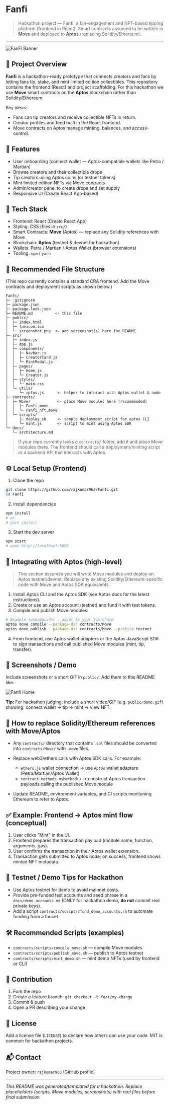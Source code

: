 # Fanfi

> Hackathon project — Fanfi: a fan-engagement and NFT-based tipping platform (frontend in React). Smart contracts assumed to be written in **Move** and deployed to **Aptos** (replacing Solidity/Ethereum).
---
 ![FanFi Banner](https://res.cloudinary.com/dsdcta1sr/image/upload/v1757237283/Screenshot_2025-09-07_145647_btbjjl.png) 
## 🧭 Project Overview

**Fanfi** is a hackathon-ready prototype that connects creators and fans by letting fans tip, stake, and mint limited edition collectibles. This repository contains the frontend (React) and project scaffolding. For this hackathon we use **Move** smart contracts on the **Aptos** blockchain rather than Solidity/Ethereum.

Key ideas:

* Fans can tip creators and receive collectible NFTs in return.
* Creator profiles and feed built in the React frontend.
* Move contracts on Aptos manage minting, balances, and access-control.

## 🎯 Features

* User onboarding (connect wallet — Aptos-compatible wallets like Petra / Martian)
* Browse creators and their collectible drops
* Tip creators using Aptos coins (or testnet tokens)
* Mint limited edition NFTs via Move contracts
* Admin/creator panel to create drops and set supply
* Responsive UI (Create React App-based)

## 🧰 Tech Stack

* Frontend: React (Create React App)
* Styling: CSS (files in `src/`)
* Smart Contracts: **Move** (Aptos) — replace any Solidity references with Move
* Blockchain: **Aptos** (testnet & devnet for hackathon)
* Wallets: Petra / Martian / Aptos Wallet (browser extensions)
* Tooling: `npm` / `yarn`

## 📁 Recommended File Structure

(This repo currently contains a standard CRA frontend. Add the Move contracts and deployment scripts as shown below.)

```
Fanfi/
├─ .gitignore
├─ package.json
├─ package-lock.json
├─ README.md          <- this file
├─ public/
│  ├─ index.html
│  ├─ favicon.ico
│  └─ screenshot.png  <- add screenshot(s) here for README
├─ src/
│  ├─ index.js
│  ├─ App.js
│  ├─ components/
│  │  ├─ Navbar.js
│  │  ├─ CreatorCard.js
│  │  └─ MintModal.js
│  ├─ pages/
│  │  ├─ Home.js
│  │  └─ Creator.js
│  ├─ styles/
│  │  └─ main.css
│  └─ utils/
│     └─ aptos.js      <- helper to interact with Aptos wallet & node
├─ contracts/
│  ├─ Move/            <- place Move modules here (recommended)
│  │  ├─ Fanfi.move
│  │  └─ Fanfi_nft.move
│  └─ scripts/
│     ├─ deploy.sh     <- sample deployment script for aptos CLI
│     └─ mint.js       <- script to mint using Aptos SDK
└─ docs/
   └─ architecture.md
```

> If your repo currently lacks a `contracts/` folder, add it and place Move modules there. The frontend should call a deployment/minting script or a backend API that interacts with Aptos.

## ⚙️ Local Setup (Frontend)

1. Clone the repo

```bash
git clone https://github.com/rajkumar963/Fanfi.git
cd Fanfi
```

2. Install dependencies

```bash
npm install
# or
# yarn install
```

3. Start the dev server

```bash
npm start
# open http://localhost:3000
```

## 🔗 Integrating with Aptos (high-level)

> This section assumes you will write Move modules and deploy on Aptos testnet/devnet. Replace any existing Solidity/Ethereum-specific code with Move and Aptos SDK equivalents.

1. Install Aptos CLI and the Aptos SDK (see Aptos docs for the latest instructions).
2. Create or use an Aptos account (testnet) and fund it with test tokens.
3. Compile and publish Move modules:

```bash
# Example (pseudocode) - adapt to your toolchain
aptos move compile --package-dir contracts/Move
aptos move publish --package-dir contracts/Move --profile testnet
```

4. From frontend, use Aptos wallet adapters or the Aptos JavaScript SDK to sign transactions and call published Move modules (mint, tip, transfer).

## 📸 Screenshots / Demo

Include screenshots or a short GIF in `public/`. Add them to this README like:


![Fanfi Home]([https://res.cloudinary.com/dsdcta1sr/image/upload/v1757237283/Screenshot_2025-09-07_145647_btbjjl.png])

**Tip:** For hackathon judging, include a short video/GIF (e.g. `public/demo.gif`) showing: connect wallet -> tip -> mint -> view NFT.

## 🧩 How to replace Solidity/Ethereum references with Move/Aptos

* Any `contracts/` directory that contains `.sol` files should be converted into `contracts/Move/` with `.move` files.
* Replace web3/ethers calls with Aptos SDK calls. For example:

  * `ethers.js` wallet connection -> use `Aptos` wallet adapters (Petra/Martian/Aptos Wallet)
  * `contract.methods.myMethod()` -> construct Aptos transaction payloads calling the published Move module
* Update README, environment variables, and CI scripts mentioning Ethereum to refer to Aptos.

## ✅ Example: Frontend -> Aptos mint flow (conceptual)

1. User clicks "Mint" in the UI.
2. Frontend prepares the transaction payload (module name, function, arguments, gas).
3. User confirms the transaction in their Aptos wallet extension.
4. Transaction gets submitted to Aptos node; on success, frontend shows minted NFT metadata.

## 🧪 Testnet / Demo Tips for Hackathon

* Use Aptos testnet for demo to avoid mainnet costs.
* Provide pre-funded test accounts and seed phrase in a `docs/demo_accounts.md` (ONLY for hackathon demo, **do not** commit real private keys).
* Add a script `contracts/scripts/fund_demo_accounts.sh` to automate funding from a faucet.

## 🛠️ Recommended Scripts (examples)

* `contracts/scripts/compile_move.sh` — compile Move modules
* `contracts/scripts/publish_move.sh` — publish to Aptos testnet
* `contracts/scripts/mint_demo.sh` — mint demo NFTs (used by frontend or CLI)

## 🤝 Contribution

1. Fork the repo
2. Create a feature branch: `git checkout -b feat/my-change`
3. Commit & push
4. Open a PR describing your change

## 📜 License

Add a license file (`LICENSE`) to declare how others can use your code. MIT is common for hackathon projects.

## 📬 Contact

Project owner: `rajkumar963` (GitHub profile)

---

*This README was generated/templated for a hackathon. Replace placeholders (scripts, Move modules, screenshots) with real files before final submission.*

<!-- Repository reference: GitHub repo -->
